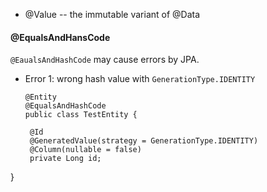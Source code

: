 - @Value -- the immutable variant of @Data

#### @EqualsAndHansCode
`@EaualsAndHashCode` may cause errors by JPA.
- Error 1: wrong hash value with `GenerationType.IDENTITY`
  ```
  @Entity
  @EqualsAndHashCode
  public class TestEntity {

   @Id
   @GeneratedValue(strategy = GenerationType.IDENTITY)
   @Column(nullable = false)
   private Long id;
}
  ```
